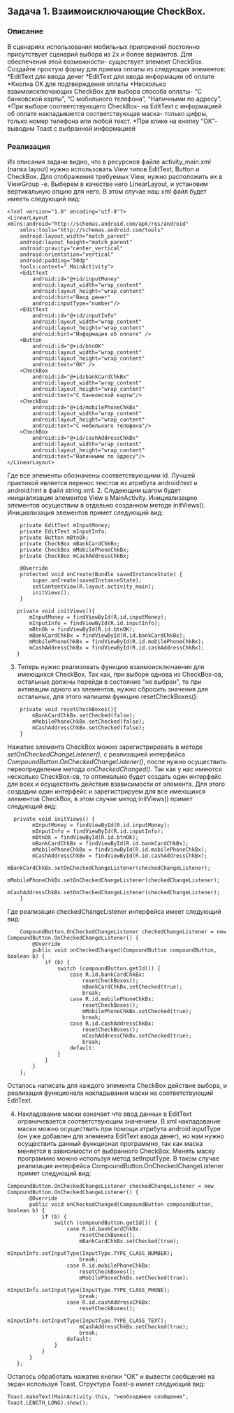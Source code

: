 ## Задача 1. Взаимоисключающие CheckBox.
### Описание

В сценариях использования мобильных приложений постоянно присутствует сценарий выбора из 2х и более вариантов. Для обеспечения этой возможности- существует элемент CheckBox. 
Создайте простую форму для приема оплаты из следующих элементов:
*EditText для ввода денег
*EditText для ввода информации об оплате
*Кнопка OK для подтверждения оплаты
*Несколько взаимоисключающих CheckBox для выбора способа оплаты- “С банковской карты”, “С мобильного телефона”, “Наличными по адресу”.
*При выборе соответствующего CheckBox- на EditText с информацией об оплате накладывается соответствующая маска- только цифры, только номер телефона или любой текст. 
*При клике на кнопку “ОК”- выводим Toast с выбранной информацией
### Реализация
Из описания задачи видно, что в ресурснов файле activity_main.xml (папка layout) нужно использовать View типов EditText, Button и CheckBox. 
Для отображения требуемых View, нужно расположить их в ViewGroup -е. Выберем в качестве него LinearLayout, и установим вертикальную опцию для него.
В этом случае наш xml файл будет имееть следующий вид:
```  
<?xml version="1.0" encoding="utf-8"?>
<LinearLayout xmlns:android="http://schemas.android.com/apk/res/android"
    xmlns:tools="http://schemas.android.com/tools"
    android:layout_width="match_parent"
    android:layout_height="match_parent"
    android:gravity="center_vertical"
    android:orientation="vertical"
    android:padding="50dp"
    tools:context=".MainActivity">
    <EditText
        android:id="@+id/inputMoney"
        android:layout_width="wrap_content"
        android:layout_height="wrap_content"
        android:hint="Ввод денег"
		android:inputType="number"/>
    <EditText
        android:id="@+id/inputInfo"
        android:layout_width="wrap_content"
        android:layout_height="wrap_content"
        android:hint="Информация об оплате" />
    <Button
        android:id="@+id/btnOK"
        android:layout_width="wrap_content"
        android:layout_height="wrap_content"
        android:text="OK" />
    <CheckBox
        android:id="@+id/bankCardChkBx"
        android:layout_width="wrap_content"
        android:layout_height="wrap_content"
        android:text="С банковской карты"/>
    <CheckBox
        android:id="@+id/mobilePhoneChkBx"
        android:layout_width="wrap_content"
        android:layout_height="wrap_content"
        android:text="С мобильного телефона"/>
    <CheckBox
        android:id="@+id/cashAddressChkBx"
        android:layout_width="wrap_content"
        android:layout_height="wrap_content"
        android:text="Наличными по адресу"/>
</LinearLayout>
```  
Где все элементы обозначены соответствующими Id. Лучшей практикой является перенос текстов из атрибута android:text и android:hint в файл string.xml.
2. Слудеющим шагом будет инициализация элементов View в MainActivity. Инициализацию элементов осуществим в отдельно созданном методе initViews().
Инициализация элементов примет следующий вид:
```  
    private EditText mInputMoney;
    private EditText mInputInfo;
    private Button mBtnOk;
    private CheckBox mBankCardChkBx;
    private CheckBox mMobilePhoneChkBx;
    private CheckBox mCashAddressChkBx;
	
	@Override
    protected void onCreate(Bundle savedInstanceState) {
        super.onCreate(savedInstanceState);
        setContentView(R.layout.activity_main);
        initViews();
    }
	
   private void initViews(){
       mInputMoney = findViewById(R.id.inputMoney);
       mInputInfo = findViewById(R.id.inputInfo);
       mBtnOk = findViewById(R.id.btnOK);
       mBankCardChkBx = findViewById(R.id.bankCardChkBx);
       mMobilePhoneChkBx = findViewById(R.id.mobilePhoneChkBx);
       mCashAddressChkBx = findViewById(R.id.cashAddressChkBx);
   }
  ```   
3. Теперь нужно реализовать функцию взаимоисключаения для имеющихся CheckBox. Так как, при выборе однова из CheckBox-ов, остальные должны перейди в состояние "не выбран", 
то при активации одного из элементов, нужно сбросить значения для остальных, для этого напишем функцию resetCheckBoxes():
```  
    private void resetCheckBoxes(){
        mBankCardChkBx.setChecked(false);
        mMobilePhoneChkBx.setChecked(false);
        mCashAddressChkBx.setChecked(false);
    } 
```  
Нажатие элемента CheckBox можно зарегистрировать в методе *setOnCheckedChangeListener()*, с реализацией интерфейса *CompoundButton.OnCheckedChangeListener()*, после нужно осуществить переопределение метода *onCheckedChanged()*.
Так как у нас имеются несколько CheckBox-ов, то оптимально будет создать один интерфейс для всех и осуществить действия взависимости от элемента. 
Для этого создадим один интерфейс и зарегистрируем для все имеющихся элементов CheckBox, в этом случае метод initViews() примет следующий вид:
```  
  private void initViews() {
        mInputMoney = findViewById(R.id.inputMoney);
        mInputInfo = findViewById(R.id.inputInfo);
        mBtnOk = findViewById(R.id.btnOK);
        mBankCardChkBx = findViewById(R.id.bankCardChkBx);
        mMobilePhoneChkBx = findViewById(R.id.mobilePhoneChkBx);
        mCashAddressChkBx = findViewById(R.id.cashAddressChkBx);
        mBankCardChkBx.setOnCheckedChangeListener(checkedChangeListener);
        mMobilePhoneChkBx.setOnCheckedChangeListener(checkedChangeListener);
        mCashAddressChkBx.setOnCheckedChangeListener(checkedChangeListener);
    }
```  
  Где реализация checkedChangeListener интерфейса имеет следующий вид:
``` 
	CompoundButton.OnCheckedChangeListener checkedChangeListener = new CompoundButton.OnCheckedChangeListener() {
        @Override
        public void onCheckedChanged(CompoundButton compoundButton, boolean b) {
            if (b) {
                switch (compoundButton.getId()) {
                    case R.id.bankCardChkBx:
                        resetCheckBoxes();
                        mBankCardChkBx.setChecked(true);
                        break;
                    case R.id.mobilePhoneChkBx:
                        resetCheckBoxes();
                        mMobilePhoneChkBx.setChecked(true);
                        break;
                    case R.id.cashAddressChkBx:
                        resetCheckBoxes();
						mCashAddressChkBx.setChecked(true);
                        break;
                    default:
                }
            }
        }
    };
``` 
 Осталось написать для каждого элемента CheckBox действие выбора, и реализация функционала накладывания маски на соответствующий EditText.

4. Накладование маски означает что ввод данных в EditText ограничевается соответствующим значением.
 В xml накладование маски можно осуществить при помощи атрибута android:inputType (он уже добавлен для элемента EditText ввода денег), но нам нужно осуществить данный функционал программно, так как маска меняется в зависимости от выбранного CheckBox.
 Менять маску программно можно используя метод setInputType. В таком случае реализация интерфейса CompoundButton.OnCheckedChangeListener примет следующий вид:
 ``` 
 CompoundButton.OnCheckedChangeListener checkedChangeListener = new CompoundButton.OnCheckedChangeListener() {
        @Override
        public void onCheckedChanged(CompoundButton compoundButton, boolean b) {
            if (b) {
                switch (compoundButton.getId()) {
                    case R.id.bankCardChkBx:
                        resetCheckBoxes();
                        mBankCardChkBx.setChecked(true);
                        mInputInfo.setInputType(InputType.TYPE_CLASS_NUMBER);
                        break;
                    case R.id.mobilePhoneChkBx:
                        resetCheckBoxes();
                        mMobilePhoneChkBx.setChecked(true);
                        mInputInfo.setInputType(InputType.TYPE_CLASS_PHONE);
                        break;
                    case R.id.cashAddressChkBx:
                        resetCheckBoxes();
                        mInputInfo.setInputType(InputType.TYPE_CLASS_TEXT);
                        mCashAddressChkBx.setChecked(true);
                        break;
                    default:
                }
            }
        }
    };
``` 

Осталось обработать нажатие кнопки "ОК" и вывести сообщение на экран используя Toast.
Структура Toast-а имеет следующий вид:
 ``` 
 Toast.makeText(MainActivity.this, "необходимое сообщение", Toast.LENGTH_LONG).show();
``` 
